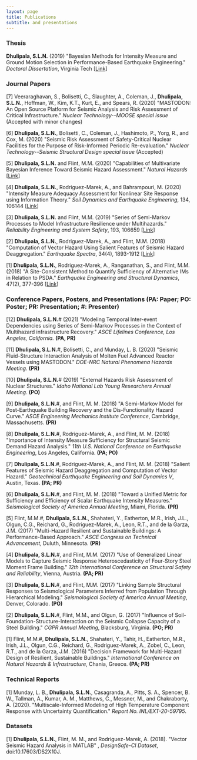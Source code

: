 ```yaml
---
layout: page
title: Publications
subtitle: and presentations
---
```


### Thesis

**Dhulipala, S.L.N.** (2019) "Bayesian Methods for Intensity Measure and Ground Motion Selection in Performance-Based Earthquake Engineering." _Doctoral Dissertation_, Virginia Tech [[Link](https://vtechworks.lib.vt.edu/handle/10919/88493)]

### Journal Papers

[7] Veeraraghavan, S., Bolisetti, C., Slaughter, A., Coleman, J., **Dhulipala, S.L.N.**, Hoffman, W., Kim, K.T., Kurt, E., and Spears, R. (2020) "MASTODON: An Open Source Platform for Seismic Analysis and Risk Assessment of Critical Infrastructure." *Nuclear Technology--MOOSE special issue* (Accepted with minor changes)

[6] **Dhulipala, S.L.N.**, Bolisetti, C., Coleman, J., Hashimoto, P., Yorg, R., and Cox, M. (2020) "Seismic Risk Assessment of Safety-Critical Nuclear Facilities for the Purpose of Risk-Informed Periodic Re-evaluation." *Nuclear Technology--Seismic Structural Design special issue* (Accepted)

[5] **Dhulipala, S.L.N.** and Flint, M.M. (2020) "Capabilities of Multivariate Bayesian Inference Toward Seismic Hazard Assessment." *Natural Hazards* [[Link](https://link.springer.com/article/10.1007%2Fs11069-020-04122-5#additional-information)]

[4] **Dhulipala, S.L.N.**, Rodriguez-Marek, A., and Bahrampouri, M. (2020) "Intensity Measure Adequacy Assessment for Nonlinear Site Response using Information Theory." *Soil Dynamics and Earthquake Engineering*, 134, 106144 [[Link](https://www.sciencedirect.com/science/article/abs/pii/S026772611930990X?via%3Dihub)]

[3] **Dhulipala, S.L.N.** and Flint, M.M. (2019) "Series of Semi-Markov Processes to Model Infrastructure Resilience under Multihazards." *Reliability Engineering and System Safety*, 193, 106659 [[Link](https://www.sciencedirect.com/science/article/pii/S0951832019301619)]

[2] **Dhulipala, S.L.N.**, Rodriguez-Marek, A., and Flint, M.M. (2018) "Computation of Vector Hazard Using Salient Features of Seismic Hazard Deaggregation." *Earthquake Spectra*, 34(4), 1893-1912 [[Link](https://earthquakespectra.org/doi/abs/10.1193/080117EQS149M)]

[1] **Dhulipala, S.L.N.**, Rodriguez-Marek, A., Ranganathan, S., and Flint, M.M. (2018) "A Site-Consistent Method to Quantify Sufficiency of Alternative IMs in Relation to PSDA." *Earthquake Engineering and Structural Dynamics*, 47(2), 377-396 [[Link](https://onlinelibrary.wiley.com/doi/abs/10.1002/eqe.2955)]

<!---


-->

### Conference Papers, Posters, and Presentations (PA: Paper; PO: Poster; PR: Presentation; #: Presenter)

[12] **Dhulipala, S.L.N.**# (2021) "Modeling Temporal Inter-event Dependencies using Series of Semi-Markov Processes in the Context of Multihazard infrastructure Recovery." *ASCE Lifelines Conference, Los Angeles, California.* **(PA, PR)**

[11] **Dhulipala, S.L.N.**#, Bolisetti, C., and Munday, L. B. (2020) "Seismic Fluid-Structure Interaction Analysis of Molten Fuel Advanced Reactor Vessels using MASTODON." *DOE-NRC Natural Phenomena Hazards Meeting.* **(PR)**

[10] **Dhulipala, S.L.N.**# (2019) "External Hazards Risk Assessment of Nuclear Structures." *Idaho National Lab Young Researchers Annual Meeting*. **(PO)**

[9] **Dhulipala, S.L.N.**#, and Flint, M. M. (2018) "A Semi-Markov Model for Post-Earthquake Building Recovery and the Dis-Functionality Hazard Curve." *ASCE Engineering Mechanics Institute Conference*, Cambridge, Massachusetts. **(PR)**

[8] **Dhulipala, S.L.N.**#, Rodriguez-Marek, A., and Flint, M. M. (2018) "Importance of Intensity Measure Sufficiency for Structural Seismic Demand Hazard Analysis." *11th U.S. National Conference on Earthquake Engineering*, Los Angeles, California. **(PA; PO)**

[7] **Dhulipala, S.L.N.**#, Rodriguez-Marek, A., and Flint, M. M. (2018) "Salient Features of Seismic Hazard Deaggregation and Computation of Vector Hazard." *Geotechnical Earthquake Engineering and Soil Dynamics V*, Austin, Texas. **(PA; PR)**

[6] **Dhulipala, S.L.N.**#, and Flint, M. M. (2018) "Toward a Unified Metric for Sufficiency and Efficiency of Scalar Earthquake Intensity Measures." *Seismological Society of America Annual Meeting*, Miami, Florida. **(PR)**

[5] Flint, M.M.#, **Dhulipala, S.L.N.**, Shahateri, Y., Eatherton, M.R., Irish, J.L., Olgun, C.G., Reichard, G., Rodriguez-Marek, A., Leon, R.T., and de la Garza, J.M. (2017) "Multi-Hazard Resilient and Sustainable Buildings: A Performance-Based Approach." *ASCE Congress on Technical Advancement*, Duluth, Minnesota. **(PR)**

[4] **Dhulipala, S.L.N.**#, and Flint, M.M. (2017) "Use of Generalized Linear Models to Capture Seismic Response Heteroscedasticity of Four-Story Steel Moment Frame Building." *12th International Conference on Structural Safety and Reliability*, Vienna, Austria. **(PA; PR)**

[3] **Dhulipala, S.L.N.**#, and Flint, M.M. (2017) "Linking Sample Structural Responses to Seismological Parameters Inferred from Population Through Hierarchical Modeling." *Seismological Society of America Annual Meeting*, Denver, Colorado. **(PO)**

[2] **Dhulipala, S.L.N.**#, Flint, M.M., and Olgun, G. (2017) "Influence of Soil-Foundation-Structure-Interaction on the Seismic Collapse Capacity of a Steel Building." *CGPR Annual Meeting*, Blacksburg, Virginia. **(PO; PR)**

[1] Flint, M.M.#, **Dhulipala, S.L.N.**, Shahateri, Y., Tahir, H., Eatherton, M.R., Irish, J.L., Olgun, C.G., Reichard, G., Rodriguez-Marek, A., Zobel, C., Leon, R.T., and de la Garza, J.M. (2016) "Decision Framework for Multi-Hazard Design of Resilient, Sustainable Buildings." *International Conference on Natural Hazards & Infrastructure*, Chania, Greece. **(PA; PR)**

### Technical Reports

[1] Munday, L. B., **Dhulipala, S.L.N.**, Casagranda, A., Pitts, S. A., Spencer, B. W., Tallman, A., Kumar, A. M., Matthews, C., Messner, M., and Chakraborty, A. (2020). "Multiscale-Informed Modeling of High Temperature Component Response with Uncertainty Quantification." *Report No. INL/EXT-20-59795*.

### Datasets

[1] **Dhulipala, S.L.N.**, Flint, M. M., and Rodriguez-Marek, A. (2018). "Vector Seismic Hazard Analysis in MATLAB" , *DesignSafe-CI Dataset*, doi:10.17603/DS2X10J.
